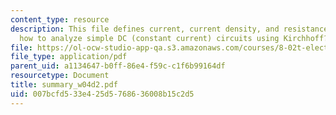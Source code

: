 ```yaml
---
content_type: resource
description: This file defines current, current density, and resistance and discuss
  how to analyze simple DC (constant current) circuits using Kirchhoff?s Circuit Rules.
file: https://ol-ocw-studio-app-qa.s3.amazonaws.com/courses/8-02t-electricity-and-magnetism-spring-2005/007bcfd533e425d5768636008b15c2d5_summary_w04d2.pdf
file_type: application/pdf
parent_uid: a1134647-b0ff-86e4-f59c-c1f6b99164df
resourcetype: Document
title: summary_w04d2.pdf
uid: 007bcfd5-33e4-25d5-7686-36008b15c2d5
---
```

